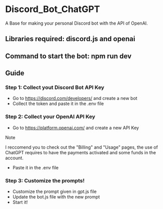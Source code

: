 # **Discord_Bot_ChatGPT**
A Base for making your personal Discord bot with the API of OpenAI.

## Libraries required: discord.js and openai
## Command to start the bot: npm run dev

## Guide

### Step 1: Collect yout Discord Bot API Key

- Go to https://discord.com/developers/ and create a new bot
- Collect the token and paste it in the .env file

### Step 2: Collect your OpenAI API Key

- Go to https://platform.openai.com/ and create a new API Key
> [!NOTE]
> I reccomend you to check out the "Billing" and "Usage" pages, the use of ChatGPT requires to have the payments activated and some funds in the account.
- Paste it in the .env file

### Step 3: Customize the prompts!

- Customize the prompt given in gpt.js file
- Update the bot.js file with the new prompt
- Start it!
